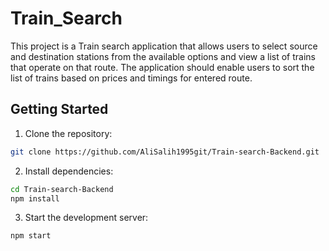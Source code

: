 # Train_Search

This project is a Train search application that allows users to select source and destination stations from the available options and view a list of trains that operate on that route. The application should enable users to sort the list of trains based on prices and timings for entered route.

## Getting Started

1. Clone the repository:

```bash
git clone https://github.com/AliSalih1995git/Train-search-Backend.git
```

2. Install dependencies:

```bash
cd Train-search-Backend
npm install
```

3. Start the development server:

```js
npm start
```
